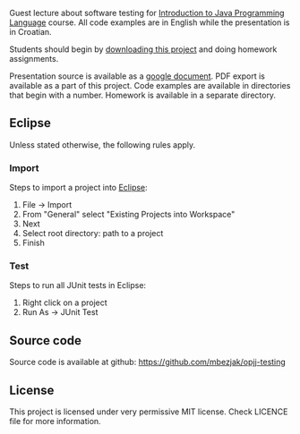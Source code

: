 Guest lecture about software testing for [Introduction to Java Programming
Language](http://www.fer.unizg.hr/en/course/itjpl) course. All code examples are
in English while the presentation is in Croatian.

Students should begin by [downloading this
project](https://github.com/mbezjak/opjj-testing/zipball/master) and doing
homework assignments.

Presentation source is available as a [google document](...). PDF export is
available as a part of this project. Code examples are available in directories
that begin with a number. Homework is available in a separate directory.

## Eclipse
Unless stated otherwise, the following rules apply.

### Import
Steps to import a project into [Eclipse](http://www.eclipse.org):

 1. File -> Import
 2. From "General" select "Existing Projects into Workspace"
 3. Next
 4. Select root directory: path to a project
 5. Finish

### Test
Steps to run all JUnit tests in Eclipse:

 1. Right click on a project
 2. Run As -> JUnit Test

## Source code
Source code is available at github: https://github.com/mbezjak/opjj-testing

## License
This project is licensed under very permissive MIT license. Check LICENCE file
for more information.
